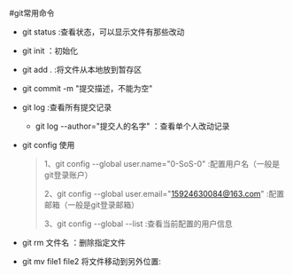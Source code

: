#git常用命令

- git status :查看状态，可以显示文件有那些改动
- git init ：初始化
- git add . :将文件从本地放到暂存区
- git commit -m "提交描述，不能为空"
- git log :查看所有提交记录
  - git log --author="提交人的名字" ：查看单个人改动记录

- git config 使用
  > 1、git config --global user.name="0-SoS-0" :配置用户名（一般是git登录账户）
  > 
  > 2、git config --global user.email="15924630084@163.com" :配置邮箱（一般是git登录邮箱）
  > 
  > 3、git config --global --list :查看当前配置的用户信息
    
- git rm 文件名 ：删除指定文件
- git mv file1 file2 将文件移动到另外位置: